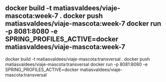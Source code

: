 docker build -t matiasvaldees/viaje-mascota:week-7 .
docker push matiasvaldees/viaje-mascota:week-7
docker run -p 8081:8080 -e SPRING_PROFILES_ACTIVE=docker matiasvaldees/viaje-mascota:week-7
----------------------------------------
docker build -t matiasvaldees/viaje-mascota:transversal .
docker push matiasvaldees/viaje-mascota:transversal
docker run -p 8081:8080 -e SPRING_PROFILES_ACTIVE=docker matiasvaldees/viaje-mascota:transversal
